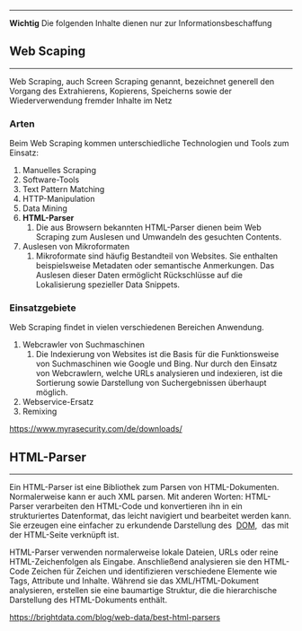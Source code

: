 ___
**Wichtig**
Die folgenden Inhalte dienen nur zur Informationsbeschaffung
## Web Scaping
___
Web Scraping, auch Screen Scraping genannt, bezeichnet generell den Vorgang des Extrahierens, Kopierens, Speicherns sowie der Wiederverwendung fremder Inhalte im Netz

### Arten
Beim Web Scraping kommen unterschiedliche Technologien und Tools zum Einsatz:

1. Manuelles Scraping
2. Software-Tools
3. Text Pattern Matching
4. HTTP-Manipulation
5. Data Mining
6. **HTML-Parser**
	1. Die aus Browsern bekannten HTML-Parser dienen beim Web Scraping zum Auslesen und Umwandeln des gesuchten Contents.
7. Auslesen von Mikroformaten
	1. Mikroformate sind häufig Bestandteil von Websites. Sie enthalten beispielsweise Metadaten oder semantische Anmerkungen. Das Auslesen dieser Daten ermöglicht Rückschlüsse auf die Lokalisierung spezieller Data Snippets.

### Einsatzgebiete
Web Scraping findet in vielen verschiedenen Bereichen Anwendung.

1. Webcrawler von Suchmaschinen
	1. Die Indexierung von Websites ist die Basis für die Funktionsweise von Suchmaschinen wie Google und Bing. Nur durch den Einsatz von Webcrawlern, welche URLs analysieren und indexieren, ist die Sortierung sowie Darstellung von Suchergebnissen überhaupt möglich.
2. Webservice-Ersatz
3. Remixing

https://www.myrasecurity.com/de/downloads/

## HTML-Parser
___
Ein HTML-Parser ist eine Bibliothek zum Parsen von HTML-Dokumenten. Normalerweise kann er auch XML parsen. Mit anderen Worten: HTML-Parser verarbeiten den HTML-Code und konvertieren ihn in ein strukturiertes Datenformat, das leicht navigiert und bearbeitet werden kann. Sie erzeugen eine einfacher zu erkundende Darstellung des  [DOM,](https://developer.mozilla.org/en-US/docs/Web/API/Document_Object_Model)  das mit der HTML-Seite verknüpft ist.

HTML-Parser verwenden normalerweise lokale Dateien, URLs oder reine HTML-Zeichenfolgen als Eingabe. Anschließend analysieren sie den HTML-Code Zeichen für Zeichen und identifizieren verschiedene Elemente wie Tags, Attribute und Inhalte. Während sie das XML/HTML-Dokument analysieren, erstellen sie eine baumartige Struktur, die die hierarchische Darstellung des HTML-Dokuments enthält.

https://brightdata.com/blog/web-data/best-html-parsers

